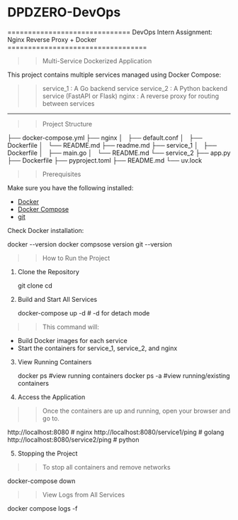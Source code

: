 # DPDZERO-DevOps

==============================  DevOps Intern Assignment: Nginx Reverse Proxy + Docker ==================================

>> Multi-Service Dockerized Application

This project contains multiple services managed using Docker Compose:

>> service_1 : A Go backend service
>> service_2 : A Python backend service (FastAPI or Flask)
>> nginx : A reverse proxy for routing between services

---

>> Project Structure


├── docker-compose.yml
├── nginx
│   ├── default.conf
│   ├── Dockerfile
│   └── README.md
├── readme.md
├── service_1
│   ├── Dockerfile
│   ├── main.go
│   └── README.md
└── service_2
    ├── app.py
    ├── Dockerfile
    ├── pyproject.toml
    ├── README.md
    └── uv.lock



>> Prerequisites

Make sure you have the following installed:

- [Docker](https://www.docker.com/products/docker-desktop)
- [Docker Compose](https://docs.docker.com/compose/install/)
- [git](https://git-scm.com/downloads/linux)

Check Docker installation:

docker --version
docker compsose version
git --version


>>  How to Run the Project

1. Clone the Repository

   git clone <your-repo-url>
   cd <project-directory>

2. Build and Start All Services
   
   docker-compose up -d # -d for detach mode

>> This command will:

- Build Docker images for each service
- Start the containers for service_1, service_2, and nginx

3. View Running Containers

   docker ps  #view running containers
   docker ps -a  #view running/existing containers

4. Access the Application

>> Once the containers are up and running, open your browser and go to.

http://localhost:8080 # nginx
http://localhost:8080/service1/ping # golang
http://localhost:8080/service2/ping # python

5. Stopping the Project

>>To stop all containers and remove networks

docker-compose down

>> View Logs from All Services

docker compose logs -f
